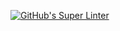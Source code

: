 [![GitHub's Super Linter](https://github.com/ICS20-Programming-davidu/Unit1-01-HTML-HelloWorld/workflows/GitHub's%20Super%20Linter/badge.svg)](https://github.com/ICS20-Programming-davidu/Unit1-01-HTML-HelloWorld/actions)

